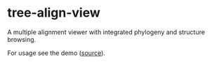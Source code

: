 # tree-align-view

A multiple alignment viewer with integrated phylogeny and structure browsing.

For usage see the demo ([source](html/demo.html)).

